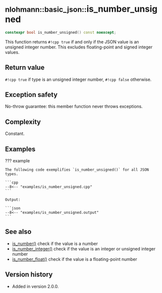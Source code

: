 # <small>nlohmann::basic_json::</small>is_number_unsigned

```cpp
constexpr bool is_number_unsigned() const noexcept;
```

This function returns `#!cpp true` if and only if the JSON value is an unsigned integer number. This excludes
floating-point and signed integer values.
    
## Return value

`#!cpp true` if type is an unsigned integer number, `#!cpp false` otherwise.

## Exception safety

No-throw guarantee: this member function never throws exceptions.

## Complexity

Constant.

## Examples

??? example

    The following code exemplifies `is_number_unsigned()` for all JSON types.
    
    ```cpp
    --8<-- "examples/is_number_unsigned.cpp"
    ```
    
    Output:
    
    ```json
    --8<-- "examples/is_number_unsigned.output"
    ```

## See also

- [is_number()](is_number.md) check if the value is a number
- [is_number_integer()](is_number_integer.md) check if the value is an integer or unsigned integer number
- [is_number_float()](is_number_float.md) check if the value is a floating-point number

## Version history

- Added in version 2.0.0.
